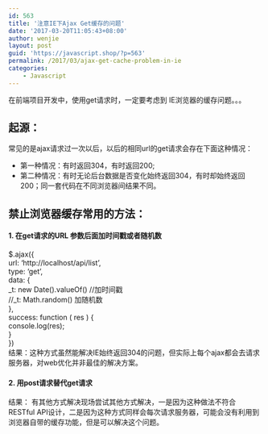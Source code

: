 ```yaml
---
id: 563
title: '注意IE下Ajax Get缓存的问题'
date: '2017-03-20T11:05:43+08:00'
author: wenjie
layout: post
guid: 'https://javascript.shop/?p=563'
permalink: /2017/03/ajax-get-cache-problem-in-ie
categories:
    - Javascript
---
```


在前端项目开发中，使用get请求时，一定要考虑到 IE浏览器的缓存问题。。。

## 起源：

 ​ 常见的是ajax请求过一次以后，以后的相同url的get请求会存在下面这种情况：

- 第一种情况：有时返回304，有时返回200;
- 第二种情况：有时无论后台数据是否变化始终返回304，有时却始终返回200；同一套代码在不同浏览器间结果不同。

## 禁止浏览器缓存常用的方法：

#### 1. 在get请求的URL 参数后面加时间戳或者随机数

$.ajax({  
 url: ‘http://localhost/api/list’,  
 type: ‘get’,  
 data: {  
 \_t: new Date().valueOf() //加时间戳  
 //\_t: Math.random() 加随机数  
 },  
 success: function ( res ) {  
 console.log(res);  
 }  
 })  
 结果：这种方式虽然能解决IE始终返回304的问题，但实际上每个ajax都会去请求服务器，对web优化并非最佳的解决方案。

#### 2. 用post请求替代get请求

结果： 有其他方式解决现场尝试其他方式解决，一是因为这种做法不符合RESTful API设计，二是因为这种方式同样会每次请求服务器，可能会没有利用到浏览器自带的缓存功能，但是可以解决这个问题。